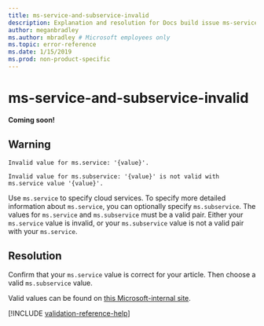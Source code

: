 ```yaml
---
title: ms-service-and-subservice-invalid
description: Explanation and resolution for Docs build issue ms-service-and-subservice-invalid
author: meganbradley
ms.author: mbradley # Microsoft employees only
ms.topic: error-reference
ms.date: 1/15/2019
ms.prod: non-product-specific
---
```

# ms-service-and-subservice-invalid

**Coming soon!**

## Warning

`Invalid value for ms.service: '{value}'.`

`Invalid value for ms.subservice: '{value}' is not valid with ms.service value '{value}'.`

Use `ms.service` to specify cloud services. To specify more detailed information about `ms.service`, you can optionally specify `ms.subservice`. The values for `ms.service` and `ms.subservice` must be a valid pair. Either your `ms.service` value is invalid, or your `ms.subservice` value is not a valid pair with your `ms.service`.

## Resolution

Confirm that your `ms.service` value is correct for your article. Then choose a valid `ms.subservice` value.

Valid values can be found on [this Microsoft-internal site](https://docsmetadatatool.azurewebsites.net/allowlists).

<!--make sure to add this file to your includes folder and verify the path-->
[!INCLUDE [validation-reference-help](includes/validation-reference-help.md)]
